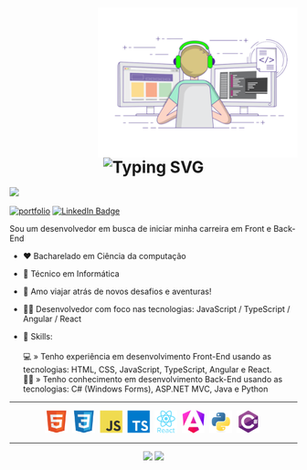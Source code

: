 <img src = "dev2.gif" width = "350px" align = "right">

<h1 align="center">
  <img src="https://readme-typing-svg.herokuapp.com?font=Protest+Revolution&weight=900&size=40&duration=1500&pause=500&color=585DF7&center=true&random=false&height=60&lines=Ol%C3%A1!;Me+chamo+Bruno!" alt="Typing SVG"  />
</h1>

<div id="badges" >
  <a href = "mailto:bruno@aincrad.com.br">
    <img src="https://img.shields.io/badge/-Gmail-%23333?style=for-the-badge&logo=gmail&logoColor=white" target="_blank"/>
  </a>
  
  [![portfolio](https://img.shields.io/badge/my_portfolio-000?style=for-the-badge&logo=ko-fi&logoColor=white)](https://github.com/9Brunodox?tab=repositories)
  <a href = "https://www.linkedin.com/in/bruno-moreira-680109209/">
    <img src="https://img.shields.io/badge/LinkedIn-blue?style=for-the-badge&logo=linkedin&logoColor=white" alt="LinkedIn Badge"/>
  </a>
</div>

Sou um desenvolvedor em busca de iniciar minha carreira em Front e Back-End

- ❤  Bacharelado em Ciência da computação
- 🧡 Técnico em Informática
- 💙 Amo viajar atrás de novos desafios e aventuras!
- 👩‍💻 Desenvolvedor com foco nas tecnologias: JavaScript / TypeScript / Angular / React

- 🧠 Skills: <br><br>
  💻 » Tenho experiência em desenvolvimento Front-End usando as tecnologias: HTML, CSS, JavaScript, TypeScript, Angular e React. <br>
  👨‍💻 » Tenho conhecimento em desenvolvimento Back-End usando as tecnologias: C# (Windows Forms), ASP.NET MVC, Java e Python

---

<div align="center">
  <img src="https://github.com/devicons/devicon/blob/master/icons/html5/html5-original.svg" title="HTML5" alt="HTML5" width="40" height="40"/>&nbsp;
  <img src="https://github.com/devicons/devicon/blob/master/icons/css3/css3-original.svg" title="css3" alt="CSS3" width="40" height="40"/>&nbsp;
  <img src="https://github.com/devicons/devicon/blob/master/icons/javascript/javascript-original.svg" title="JavaScript" alt="JavaScript" width="40" height="40"/>&nbsp;
  <img src="https://github.com/devicons/devicon/blob/master/icons/typescript/typescript-original.svg" title="TypeScript" alt="TypeScript" width="40" height="40"/>&nbsp;
  <img src="https://github.com/devicons/devicon/blob/master/icons/react/react-original-wordmark.svg" title="React" alt="React" width="40" height="40"/>&nbsp;
  <img src="https://github.com/devicons/devicon/blob/master/icons/angular/angular-original.svg" title="Angular" alt="Angular" width="40" height="40"/>&nbsp;
  <img src="https://github.com/devicons/devicon/blob/master/icons/python/python-original.svg" title="Python" alt="Python" width="40" height="40"/>&nbsp;
  <img src="https://github.com/devicons/devicon/blob/master/icons/csharp/csharp-original.svg" title="C#" alt="CSharp" width="40" height="40"/>&nbsp;


</div>

---

<div align = "center">
  <img height = "200em" src="https://github-readme-stats.vercel.app/api/top-langs/?username=9Brunodox&show_icons=true&layout=donut&theme=aura&count_private=true"/>
  <img height = "200em" src="https://github-readme-stats.vercel.app/api?username=9Brunodox&show_icons=true&show_icons=true&theme=aura&count_private=true" />

</div>


